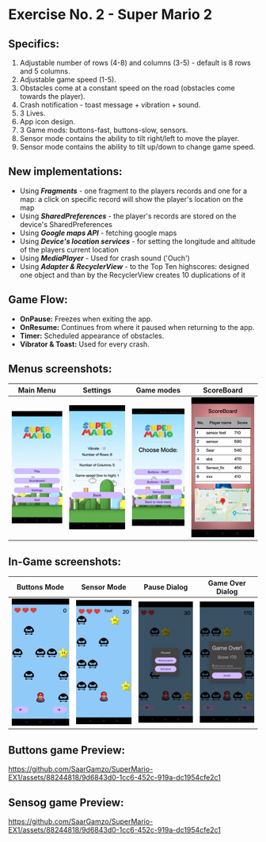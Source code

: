 # Exercise No. 2 - Super Mario 2

## Specifics:
1. Adjustable number of rows (4-8) and columns (3-5) - default is 8 rows and 5 columns.
2. Adjustable game speed (1-5).
3. Obstacles come at a constant speed on the road (obstacles come towards the player).
4. Crash notification - toast message + vibration + sound.
5. 3 Lives.
6. App icon design.
7. 3 Game mods: buttons-fast, buttons-slow, sensors.
8. Sensor mode contains the ability to tilt right/left to move the player.
9. Sensor mode contains the ability to tilt up/down to change game speed.

## New implementations:
* Using ***Fragments*** - one fragment to the players records and one for a map: a click on specific record will show the player's location on the map
* Using ***SharedPreferences*** - the player's records are stored on the device's SharedPreferences
* Using ***Google maps API*** - fetching google maps
* Using ***Device's location services*** - for setting the longitude and altitude of the players current location
* Using ***MediaPlayer*** - Used for crash sound ('Ouch')
* Using ***Adapter & RecyclerView*** - to the Top Ten highscores: designed one object and than by the RecyclerView creates 10 duplications of it

## Game Flow:
- **OnPause:** Freezes when exiting the app.
- **OnResume:** Continues from where it paused when returning to the app.
- **Timer:** Scheduled appearance of obstacles.
- **Vibrator & Toast:** Used for every crash.

## Menus screenshots:

| Main Menu | Settings | Game modes | ScoreBoard |
| --- | --- | --- | --- |
| <img src="media/MainMenu.jpeg" alt="Main Menu" width="200"/> | <img src="media/settings.jpeg" alt="Settings" width="200"/> | <img src="media/GameMenu.jpeg" alt="Game modes" width="200"/> | <img src="media/ScoreBoard.jpeg" alt="ScoreBoard" width="200"/> |

## In-Game screenshots:

| Buttons Mode | Sensor Mode | Pause Dialog | Game Over Dialog |
| --- | --- | --- | --- |
| <img src="media/ButtonsGame.jpeg" alt="Buttons Mode" width="200"/> | <img src="media/SensorGame.jpeg" alt="Sensor Mode" width="200"/> | <img src="media/PauseDialog.jpeg" alt="Pause Dialog" width="200"/> | <img src="media/GameOverDialog.jpeg" alt="Game Over Dialog" width="200"/> |

## Buttons game Preview:
https://github.com/SaarGamzo/SuperMario-EX1/assets/88244818/9d6843d0-1cc6-452c-919a-dc1954cfe2c1

## Sensog game Preview:
https://github.com/SaarGamzo/SuperMario-EX1/assets/88244818/9d6843d0-1cc6-452c-919a-dc1954cfe2c1
